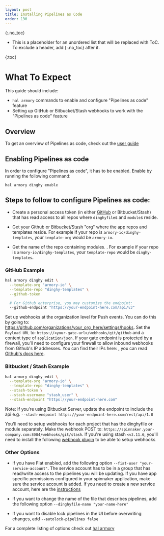```yaml
---
layout: post
title: Installing Pipelines as Code
order: 130
---
```


{:.no_toc}

* This is a placeholder for an unordered list that will be replaced with ToC. To exclude a header, add {:.no_toc} after it.

{:toc}

# What To Expect
This guide should include:

* `hal armory` commands to enable and configure "Pipelines as code" feature
* Setting up GitHub or Bitbucket/Stash webhooks to work with the "Pipelines as code" feature

## Overview
To get an overview of Pipelines as code, check out the [user guide](/spinnaker/using_dinghy)

## Enabling Pipelines as code
In order to configure "Pipelines as code", it has to be enabled. Enable by running the following command:

`hal armory dinghy enable`

## Steps to follow to configure Pipelines as code:

* Create a personal access token (in either [GitHub](https://github.com/settings/tokens) or Bitbucket/Stash) that has read access to all repos where `dinghyfile`s and `module`s reside.

* Get your Github or Bitbucket/Stash "org" where the app repos and templates reside. For example if your repo is `armory-io/dinghy-templates`, your `template-org` would be `armory-io`.

* Get the name of the repo containing modules. . For example if your repo is `armory-io/dinghy-templates`, your `template-repo` would be `dinghy-templates`.

### GitHub Example

```bash
hal armory dinghy edit \
  --template-org "armory-io" \
  --template-repo "dinghy-templates" \
  --github-token

  # For Github enterprise, you may customize the endpoint:
  --github-endpoint "https://your-endpoint-here.com/api/v3"
```

Set up webhooks at the organization level for Push events. You can do this by going to: https://github.com/organizations/your_org_here/settings/hooks. Set the `Payload URL` to: `https://<your-gate-url>/webhooks/git/github` and a content type of `application/json`.  If your gate endpoint is protected by a firewall, you’ll need to configure your firewall to allow inbound webhooks from Github's IP addresses. You can find their IPs here: [](https://api.github.com/meta), you can read [Github's docs here](https://help.github.com/articles/about-github-s-ip-addresses/).

### Bitbucket / Stash Example

```bash
hal armory dinghy edit \
  --template-org "armory-io" \
  --template-repo "dinghy-templates" \
  --stash-token \
  --stash-username "stash_user" \
  --stash-endpoint "https://your-endpoint-here.com"
```
Note: If you're using Bitbucket Server, update the endpoint to include the api e.g. `--stash-endpoint https://your-endpoint-here.com/rest/api/1.0`

You'll need to setup webhooks for each project that has the dinghyfile or module separately. Make the webhook POST to: `https://spinnaker.your-company.com:8084/webhooks/git/stash`. If you're using stash `<v3.11.6`, you'll need to install the following [webhook plugin](https://marketplace.atlassian.com/plugins/com.atlassian.stash.plugin.stash-web-post-receive-hooks-plugin/server/overview) to be able to setup webhooks.

### Other Options
* If you have Fiat enabled, add the following option `--fiat-user "your-service-account"`. The service account has to be in a group that has read/write access to the pipelines you will be updating. If you have app specific permissions configured in your spinnaker application, make sure the service account is added. If you need to create a new service account, here are the [instructions](https://www.spinnaker.io/setup/security/authorization/service-accounts/#creating-service-accounts)

* If you want to change the name of the file that describes pipelines, add the following option `--dinghyfile-name "your-name-here"`

* If you want to disable lock pipelines in the UI before overwriting changes, add `--autolock-pipelines false`

For a complete listing of options check out [hal armory](/spinnaker/armory_halyard/#hal-armory-dinghy-edit)
